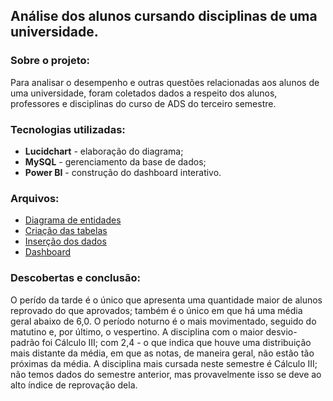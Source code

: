 ## Análise dos alunos cursando disciplinas de uma universidade.

### Sobre o projeto:
  Para analisar o desempenho e outras questões relacionadas aos alunos de uma universidade, foram coletados dados a respeito dos alunos, professores e disciplinas do curso de ADS do terceiro semestre.

### Tecnologias utilizadas:
  - **Lucidchart** - elaboração do diagrama;
  - **MySQL** - gerenciamento da base de dados;
  - **Power BI** - construção do dashboard interativo.

### Arquivos: 
  - [Diagrama de entidades](https://github.com/langrassi/analise_universidade/blob/main/diagrama_universidade.jpg)
  - [Criação das tabelas](https://github.com/langrassi/analise_universidade/blob/main/Projeto_portfolio.sql)
  - [Inserção dos dados](https://github.com/langrassi/analise_universidade/blob/main/Inser%C3%A7%C3%A3o%20dos%20dados%20-%20Analise%20de%20desempenho%20dos%20alunos.sql)
  - [Dashboard](https://github.com/langrassi/analise_universidade/blob/main/Projeto%20BI.pbix)

### Descobertas e conclusão:
  O perído da tarde é o único que apresenta uma quantidade maior de alunos reprovado do que aprovados; também é o único em que há uma média geral abaixo de 6,0. O período noturno é o mais movimentado, seguido do matutino e, por último, o vespertino. A disciplina com o maior desvio-padrão foi Cálculo III; com 2,4 - o que indica que houve uma distribuição mais distante da média, em que as notas, de maneira geral, não estão tão próximas da média. A disciplina mais cursada neste semestre é Cálculo III; não temos dados do semestre anterior, mas provavelmente isso se deve ao alto índice de reprovação dela.
